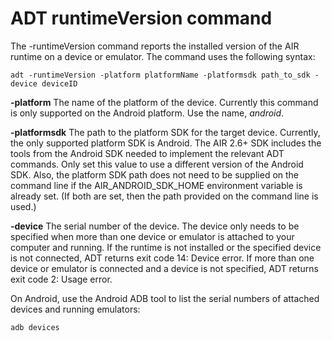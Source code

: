 # ADT runtimeVersion command

The -runtimeVersion command reports the installed version of the AIR runtime on
a device or emulator. The command uses the following syntax:

    adt -runtimeVersion -platform platformName -platformsdk path_to_sdk -device deviceID

**-platform** The name of the platform of the device. Currently this command is
only supported on the Android platform. Use the name, _android_.

**-platformsdk** The path to the platform SDK for the target device. Currently,
the only supported platform SDK is Android. The AIR 2.6+ SDK includes the tools
from the Android SDK needed to implement the relevant ADT commands. Only set
this value to use a different version of the Android SDK. Also, the platform SDK
path does not need to be supplied on the command line if the
AIR_ANDROID_SDK_HOME environment variable is already set. (If both are set, then
the path provided on the command line is used.)

**-device** The serial number of the device. The device only needs to be
specified when more than one device or emulator is attached to your computer and
running. If the runtime is not installed or the specified device is not
connected, ADT returns exit code 14: Device error. If more than one device or
emulator is connected and a device is not specified, ADT returns exit code 2:
Usage error.

On Android, use the Android ADB tool to list the serial numbers of attached
devices and running emulators:

    adb devices
